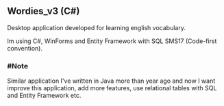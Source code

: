 ## Wordies_v3 (C#)

Desktop application developed for learning english vocabulary.

Im using C#, WinForms and Entity Framework with SQL SMS17 (Code-first convention).

### #Note
Similar application I've written in Java more than year ago and now I want improve this application, add more features, 
use relational tables with SQL and Entity Framework etc.
